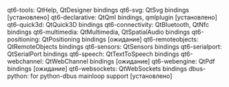 
qt6-tools: QtHelp, QtDesigner bindings
    qt6-svg: QtSvg bindings [установлено]
    qt6-declarative: QtQml bindings, qmlplugin [установлено]
    qt6-quick3d: QtQuick3D bindings
    qt6-connectivity: QtBluetooth, QtNfc bindings
    qt6-multimedia: QtMultimedia, QtSpatialAudio bindings
    qt6-positioning: QtPositioning bindings [ожидание]
    qt6-remoteobjects: QtRemoteObjects bindings
    qt6-sensors: QtSensors bindings
    qt6-serialport: QtSerialPort bindings
    qt6-speech: QtTextToSpeech bindings
    qt6-webchannel: QtWebChannel bindings [ожидание]
    qt6-webengine: QtPdf bindings [ожидание]
    qt6-websockets: QtWebSockets bindings
    dbus-python: for python-dbus mainloop support [установлено]
